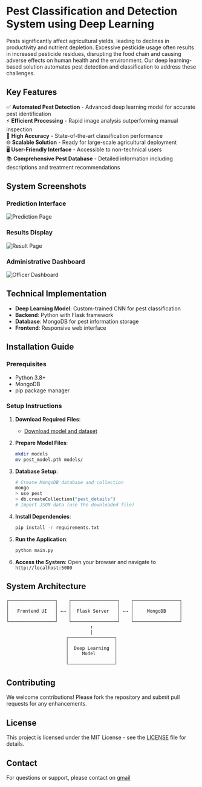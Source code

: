 # Pest Classification and Detection System using Deep Learning

Pests significantly affect agricultural yields, leading to declines in productivity and nutrient depletion. Excessive pesticide usage often results in increased pesticide residues, disrupting the food chain and causing adverse effects on human health and the environment. Our deep learning-based solution automates pest detection and classification to address these challenges.

## Key Features

✅ **Automated Pest Detection** - Advanced deep learning model for accurate pest identification  
⚡ **Efficient Processing** - Rapid image analysis outperforming manual inspection  
🎯 **High Accuracy** - State-of-the-art classification performance  
🌐 **Scalable Solution** - Ready for large-scale agricultural deployment  
🖥️ **User-Friendly Interface** - Accessible to non-technical users  
📚 **Comprehensive Pest Database** - Detailed information including descriptions and treatment recommendations  

## System Screenshots

### Prediction Interface
![Prediction Page](https://github.com/NikhilAMathew/Pest-Classification-and-Detection-System-using-Deep-Learning/assets/117088447/a76d6075-cf97-43d8-887b-d98ddc40794c)

### Results Display
![Result Page](https://github.com/NikhilAMathew/Pest-Classification-and-Detection-System-using-Deep-Learning/assets/117088447/415febc8-9588-4e37-8d57-b134fda46f10)

### Administrative Dashboard
![Officer Dashboard](https://github.com/NikhilAMathew/Pest-Classification-and-Detection-System-using-Deep-Learning/assets/117088447/65110c1b-e7b2-4326-a61a-2eb19c8695fd)

## Technical Implementation

- **Deep Learning Model**: Custom-trained CNN for pest classification
- **Backend**: Python with Flask framework
- **Database**: MongoDB for pest information storage
- **Frontend**: Responsive web interface

## Installation Guide

### Prerequisites
- Python 3.8+
- MongoDB
- pip package manager

### Setup Instructions

1. **Download Required Files**:
   - [Download model and dataset](https://drive.google.com/drive/folders/1Fb1J3y-kVtWnOmW-K21Bb-bIz6wlffdL?usp=sharing)

2. **Prepare Model Files**:
   ```bash
   mkdir models
   mv pest_model.pth models/
   ```

3. **Database Setup**:
   ```bash
   # Create MongoDB database and collection
   mongo
   > use pest
   > db.createCollection("pest_details")
   # Import JSON data (use the downloaded file)
   ```

4. **Install Dependencies**:
   ```bash
   pip install -r requirements.txt
   ```

5. **Run the Application**:
   ```bash
   python main.py
   ```

6. **Access the System**:
   Open your browser and navigate to `http://localhost:5000`

## System Architecture

```
┌─────────────────┐    ┌─────────────────┐    ┌─────────────────┐
│                 │    │                 │    │                 │
│   Frontend UI   │ ←→ │  Flask Server   │ ←→ │     MongoDB     │
│                 │    │                 │    │                 │
└─────────────────┘    └─────────────────┘    └─────────────────┘
                               ↑
                               │
                      ┌─────────────────┐
                      │                 │
                      │  Deep Learning  │
                      │     Model       │
                      │                 │
                      └─────────────────┘
```

## Contributing

We welcome contributions! Please fork the repository and submit pull requests for any enhancements.

## License

This project is licensed under the MIT License - see the [LICENSE](LICENSE) file for details.

## Contact

For questions or support, please contact on [gmail](mathewnikhil@gmail.com)
